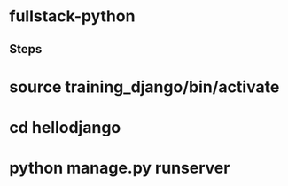 # fullstack-python
## Steps
# source training_django/bin/activate
# cd hellodjango
# python manage.py runserver

